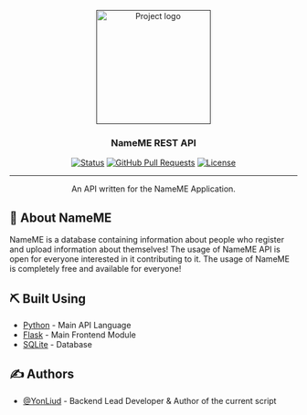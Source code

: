 <p align="center">
  <a href="" rel="noopener">
 <img width=200px height=200px src="https://static.thenounproject.com/png/727275-200.png" alt="Project logo"></a>
</p>

<h3 align="center">NameME REST API</h3>

<div align="center">

[![Status](https://img.shields.io/badge/status-active-success.svg)]()
[![GitHub Pull Requests](https://img.shields.io/github/issues-pr/kylelobo/The-Documentation-Compendium.svg)](https://github.com/YonLiud/nameme-API/pulls)
[![License](https://img.shields.io/badge/license-MIT-blue.svg)](/LICENSE)

</div>

---

<p align="center"> An API written for the NameME Application.
    <br> 
</p>



## 🧐 About NameME

NameME is a database containing information about people who register and upload information about themselves!
The usage of NameME API is open for everyone interested in it contributing to it. The usage of NameME is completely free and available for everyone!

## ⛏️ Built Using

- [Python](https://www.python.org/) - Main API Language
- [Flask](https://flask.palletsprojects.com/en/1.1.x/) - Main Frontend Module
- [SQLite](https://www.sqlite.org/index.html) - Database

## ✍️ Authors

- [@YonLiud](https://github.com/YonLiud) - Backend Lead Developer & Author of the current script
